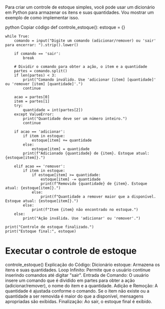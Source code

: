 Para criar um controle de estoque simples, você pode usar um dicionário em Python para armazenar os itens e suas quantidades. Vou mostrar um exemplo de como implementar isso.

python
Copiar código
def controle_estoque():
    estoque = {}

    while True:
        comando = input("Digite um comando (adicionar/remover) ou 'sair' para encerrar: ").strip().lower()
        
        if comando == 'sair':
            break
        
        # Dividir o comando para obter a ação, o item e a quantidade
        partes = comando.split()
        if len(partes) < 3:
            print("Comando inválido. Use 'adicionar [item] [quantidade]' ou 'remover [item] [quantidade]'.")
            continue
        
        acao = partes[0]
        item = partes[1]
        try:
            quantidade = int(partes[2])
        except ValueError:
            print("Quantidade deve ser um número inteiro.")
            continue
        
        if acao == 'adicionar':
            if item in estoque:
                estoque[item] += quantidade
            else:
                estoque[item] = quantidade
            print(f"Adicionado {quantidade} de {item}. Estoque atual: {estoque[item]}.")

        elif acao == 'remover':
            if item in estoque:
                if estoque[item] >= quantidade:
                    estoque[item] -= quantidade
                    print(f"Removido {quantidade} de {item}. Estoque atual: {estoque[item]}.")
                else:
                    print(f"Quantidade a remover maior que a disponível. Estoque atual: {estoque[item]}.")
            else:
                print(f"Item {item} não encontrado no estoque.")
        else:
            print("Ação inválida. Use 'adicionar' ou 'remover'.")

    print("Controle de estoque finalizado.")
    print("Estoque final:", estoque)

# Executar o controle de estoque
controle_estoque()
Explicação do Código:
Dicionário estoque: Armazena os itens e suas quantidades.
Loop Infinito: Permite que o usuário continue inserindo comandos até digitar "sair".
Entrada de Comando: O usuário insere um comando que é dividido em partes para obter a ação (adicionar/remover), o nome do item e a quantidade.
Adição e Remoção: A quantidade é ajustada conforme o comando. Se o item não existe ou a quantidade a ser removida é maior do que a disponível, mensagens apropriadas são exibidas.
Finalização: Ao sair, o estoque final é exibido.
